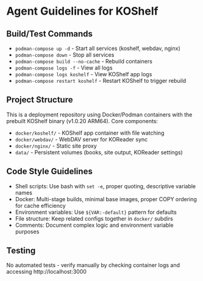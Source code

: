 # Agent Guidelines for KOShelf

## Build/Test Commands
- `podman-compose up -d` - Start all services (koshelf, webdav, nginx)
- `podman-compose down` - Stop all services
- `podman-compose build --no-cache` - Rebuild containers
- `podman-compose logs -f` - View all logs
- `podman-compose logs koshelf` - View KOShelf app logs
- `podman-compose restart koshelf` - Restart KOShelf to trigger rebuild

## Project Structure
This is a deployment repository using Docker/Podman containers with the prebuilt KOShelf binary (v1.0.20 ARM64). Core components:
- `docker/koshelf/` - KOShelf app container with file watching
- `docker/webdav/` - WebDAV server for KOReader sync
- `docker/nginx/` - Static site proxy
- `data/` - Persistent volumes (books, site output, KOReader settings)

## Code Style Guidelines
- Shell scripts: Use bash with `set -e`, proper quoting, descriptive variable names
- Docker: Multi-stage builds, minimal base images, proper COPY ordering for cache efficiency
- Environment variables: Use `${VAR:-default}` pattern for defaults
- File structure: Keep related configs together in `docker/` subdirs
- Comments: Document complex logic and environment variable purposes

## Testing
No automated tests - verify manually by checking container logs and accessing http://localhost:3000